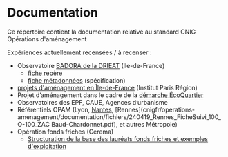 
# Documentation 

Ce répertoire contient la documentation relative au standard CNIG Opérations d'aménagement


Expériences actuellement recensées / à recenser :
- Observatoire [BADORA de la DRIEAT](https://www.drieat.ile-de-france.developpement-durable.gouv.fr/badora-la-base-de-donnees-regionale-de-l-a12376.html) (Ile-de-France)
  - [fiche repère](https://github.com/cnigfr/operations-amenagement/blob/main/documentation/fichiers/230308_BADORA_Fiche_repere_v1-4-2.pdf)
  - [fiche métadonnées](https://github.com/cnigfr/operations-amenagement/blob/main/documentation/fichiers/190614_BADORA_Fiche_metadonnees_v1.pdf) (spécification)
- [projets d'aménagement en Île-de-France](https://www.institutparisregion.fr/uploads/ExportData/projets_amenagement.html) (Institut Paris Région)
- Projet d’aménagement dans le cadre de la [démarche ÉcoQuartier](http://www.ecoquartiers.logement.gouv.fr/)
- Observatoires des EPF, CAUE, Agences d’urbanisme
- Référentiels OPAM (Lyon, [Nantes](https://github.com/cnigfr/operations-amenagement/blob/main/documentation/fichiers/240124_R%C3%A9f%C3%A9rentiel_OPAM_Nantes_M%C3%A9tropole_240130.pdf), [Rennes](cnigfr/operations-amenagement/documentation/fichiers/240419_Rennes_FicheSuivi_100_O-100_ZAC Baud-Chardonnet.pdf), et autres Métropole)
- Opération fonds friches (Cerema)
  - [Structuration de la base des lauréats fonds friches et exemples d'exploitation](https://github.com/cnigfr/operations-amenagement/blob/main/documentation/fichiers/240318_Pr%C3%A9sa_Fonds_Friches_JM.pdf)
